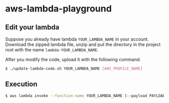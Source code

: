 
# aws-lambda-playground

## Edit your lambda

Suppose you already have lambda `YOUR_LAMBDA_NAME` in your account.
Download the zipped lambda file, unzip and put the directory in the project root with the name `lambda-YOUR_LAMBDA_NAME`.

After you modify the code, upload it with the following command.

```sh
$ ./update-lambda-code.sh YOUR_LAMBDA_NAME [AWS_PROFILE_NAME]
```

## Execution

```sh
$ aws lambda invoke --function-name YOUR_LAMBDA_NAME [--payload PAYLOAD] [--profile AWS_PROFILE_NAME] /dev/stdout
```
